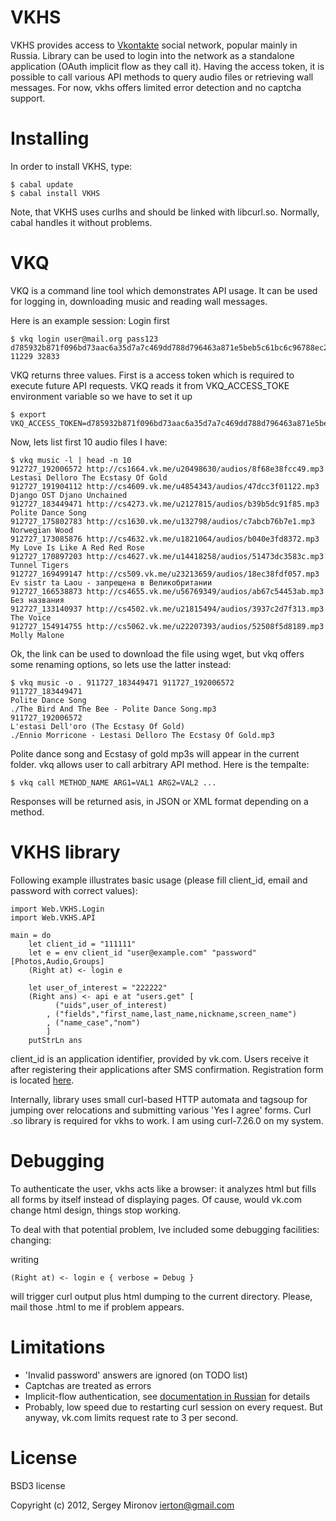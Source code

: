 VKHS
====

VKHS provides access to [Vkontakte][1] social network, popular mainly in Russia.
Library can be used to login into the network as a standalone application (OAuth
implicit flow as they call it). Having the access token, it is possible to call
various API methods to query audio files or retrieving wall messages. For now,
vkhs offers limited error detection and no captcha support.

Installing
==========

In order to install VKHS, type:

    $ cabal update
    $ cabal install VKHS

Note, that VKHS uses curlhs and should be linked with libcurl.so. Normally,
cabal handles it without problems.

VKQ
===

VKQ is a command line tool which demonstrates API usage. It can be used for
logging in, downloading music and reading wall messages.

Here is an example session: Login first

    $ vkq login user@mail.org pass123
    d785932b871f096bd73aac6a35d7a7c469dd788d796463a871e5beb5c61bc6c96788ec2 11229 32833

VKQ returns three values. First is a access token which is required to execute
future API requests. VKQ reads it from VKQ\_ACCESS\_TOKE environment variable so
we have to set it up

    $ export VKQ_ACCESS_TOKEN=d785932b871f096bd73aac6a35d7a7c469dd788d796463a871e5beb5c61bc6c96788ec2

Now, lets list first 10 audio files I have:

    $ vkq music -l | head -n 10
    912727_192006572 http://cs1664.vk.me/u20498630/audios/8f68e38fcc49.mp3 Lestasi Delloro The Ecstasy Of Gold
    912727_191904112 http://cs4609.vk.me/u4854343/audios/47dcc3f01122.mp3   Django OST Djano Unchained
    912727_183449471 http://cs4273.vk.me/u2127815/audios/b39b5dc91f85.mp3   Polite Dance Song
    912727_175802783 http://cs1630.vk.me/u132798/audios/c7abcb76b7e1.mp3 Norwegian Wood
    912727_173085876 http://cs4632.vk.me/u1821064/audios/b040e3fd8372.mp3   My Love Is Like A Red Red Rose
    912727_170897203 http://cs4627.vk.me/u14418258/audios/51473dc3583c.mp3  Tunnel Tigers
    912727_169499147 http://cs509.vk.me/u23213659/audios/18ec38fdf057.mp3   Ev sistr ta Laou - запрещена в Великобритании
    912727_166538873 http://cs4655.vk.me/u56769349/audios/ab67c54453ab.mp3  Без названия
    912727_133140937 http://cs4502.vk.me/u21815494/audios/3937c2d7f313.mp3  The Voice
    912727_154914755 http://cs5062.vk.me/u22207393/audios/52508f5d8189.mp3  Molly Malone

Ok, the link can be used to download the file using wget, but vkq offers
some renaming options, so lets use the latter instead:

    $ vkq music -o . 911727_183449471 911727_192006572
    911727_183449471
    Polite Dance Song
    ./The Bird And The Bee - Polite Dance Song.mp3
    911727_192006572
    L'estasi Dell'oro (The Ecstasy Of Gold)
    ./Ennio Morricone - Lestasi Delloro The Ecstasy Of Gold.mp3

Polite dance song and Ecstasy of gold mp3s will appear in the current folder. vkq
allows user to call arbitrary API method. Here is the tempalte:

    $ vkq call METHOD_NAME ARG1=VAL1 ARG2=VAL2 ...

Responses will be returned asis, in JSON or XML format depending on a method.

VKHS library
============

Following example illustrates basic usage (please fill client\_id, email and
password with correct values):

    import Web.VKHS.Login
    import Web.VKHS.API

    main = do
        let client_id = "111111"
        let e = env client_id "user@example.com" "password" [Photos,Audio,Groups]
        (Right at) <- login e

        let user_of_interest = "222222"
        (Right ans) <- api e at "users.get" [
              ("uids",user_of_interest)
            , ("fields","first_name,last_name,nickname,screen_name")
            , ("name_case","nom")
            ]
        putStrLn ans

client\_id is an application identifier, provided by vk.com. Users receive it
after registering their applications after SMS confirmation. Registration form is 
located [here](http://vk.com/editapp?act=create).

Internally, library uses small curl-based HTTP automata and tagsoup for jumping
over relocations and submitting various 'Yes I agree' forms. Curl .so library is
required for vkhs to work. I am using curl-7.26.0 on my system.

Debugging
=========

To authenticate the user, vkhs acts like a browser: it analyzes html but fills
all forms by itself instead of displaying pages. Of cause, would vk.com change
html design, things stop working.

To deal with that potential problem, Ive included some debugging facilities:
changing:

writing

    (Right at) <- login e { verbose = Debug }

will trigger curl output plus html dumping to the current directory. Please,
mail those .html to me if problem appears.

Limitations
===========

* 'Invalid password' answers are ignored (on TODO list)
* Captchas are treated as errors
* Implicit-flow authentication, see [documentation in
  Russian](http://vk.com/developers.php?oid=-1&p=Авторизация_клиентских_приложений)
  for details
* Probably, low speed due to restarting curl session on every request. But
  anyway, vk.com limits request rate to 3 per second.

License
=======

BSD3 license

Copyright (c) 2012, Sergey Mironov <ierton@gmail.com>

[1]: http://vk.com

